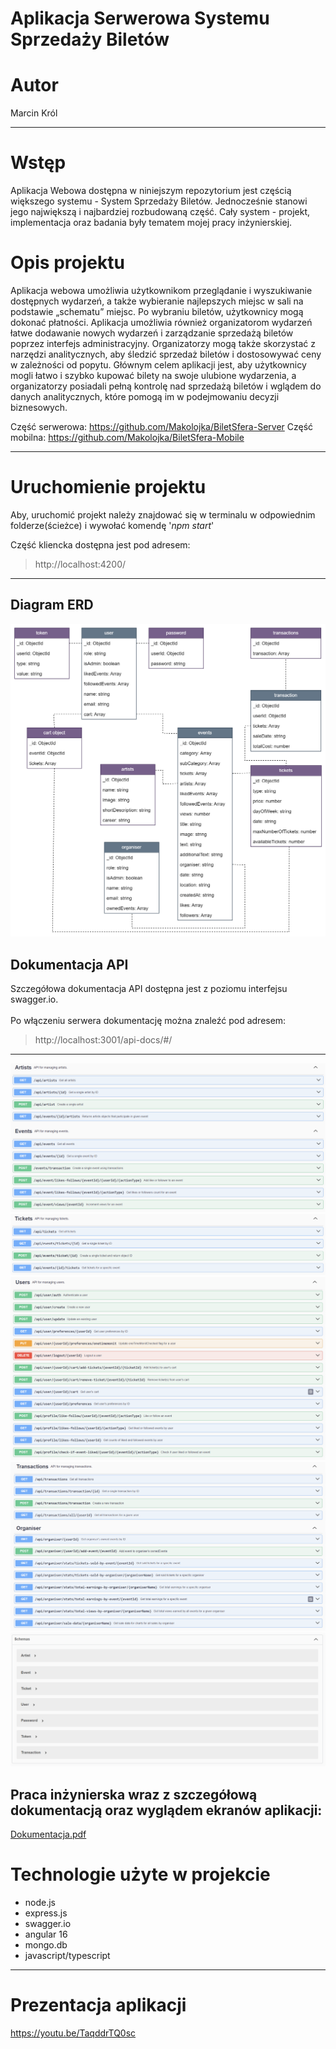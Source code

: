 # Aplikacja Serwerowa Systemu Sprzedaży Biletów

# Autor
Marcin Król

***
# Wstęp 
Aplikacja Webowa dostępna w niniejszym repozytorium jest częścią większego systemu - System Sprzedaży Biletów. Jednocześnie stanowi jego największą i najbardziej rozbudowaną część. Cały system - projekt, implementacja oraz badania były tematem mojej pracy inżynierskiej.

# Opis projektu
Aplikacja webowa umożliwia użytkownikom przeglądanie i wyszukiwanie dostępnych wydarzeń, a także wybieranie najlepszych miejsc w sali na podstawie „schematu” miejsc. Po wybraniu biletów, użytkownicy mogą dokonać płatności. Aplikacja umożliwia również organizatorom wydarzeń łatwe dodawanie nowych wydarzeń i zarządzanie sprzedażą biletów poprzez interfejs administracyjny. Organizatorzy mogą także skorzystać z narzędzi analitycznych, aby śledzić sprzedaż biletów i dostosowywać ceny w zależności od popytu. Głównym celem aplikacji jest, aby użytkownicy mogli łatwo i szybko kupować bilety na swoje ulubione wydarzenia, a organizatorzy posiadali pełną kontrolę nad sprzedażą biletów i wglądem do danych analitycznych, które pomogą im w podejmowaniu decyzji biznesowych. 

Część serwerowa: https://github.com/Makolojka/BiletSfera-Server
Część mobilna: https://github.com/Makolojka/BiletSfera-Mobile

***

# Uruchomienie projektu
Aby, uruchomić projekt należy znajdować się w terminalu w odpowiednim folderze(ścieżce) i wywołać komendę '_npm start_'

Część kliencka dostępna jest pod adresem: 
> http://localhost:4200/

***

## Diagram ERD
<kbd> <img src="./images/ERD.png" /> </kbd>

## Dokumentacja API
Szczegółowa dokumentacja API dostępna jest z poziomu interfejsu swagger.io. <br>
<br>Po włączeniu serwera dokumentację można znaleźć pod adresem: 
> http://localhost:3001/api-docs/#/<br>
> 
> 
***
<kbd> <img src="./images/api1.png" /> </kbd>
<kbd> <img src="./images/api2.png" /> </kbd>
<kbd> <img src="./images/api3.png" /> </kbd>
<kbd> <img src="./images/api4.png" /> </kbd>
<kbd> <img src="./images/schemas.png" /> </kbd>

## Praca inżynierska wraz z szczegółową dokumentacją oraz wyglądem ekranów aplikacji:
[Dokumentacja.pdf](./images/Marcin_Krol_System_sprzedazy_biletow.pdf)

# Technologie użyte w projekcie
- node.js
- express.js
- swagger.io
- angular 16
- mongo.db
- javascript/typescript

***

# Prezentacja aplikacji
https://youtu.be/TaqddrTQ0sc
